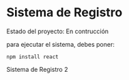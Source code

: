 <h1>Sistema de Registro</h1>

Estado del proyecto: En contrucción

para ejecutar el sistema, debes poner:

````npm install react````

Sistema de Registro 2
